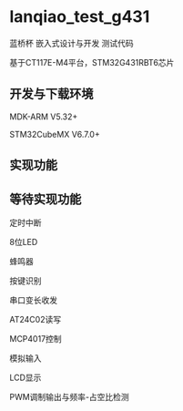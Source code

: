 # lanqiao_test_g431

蓝桥杯 嵌入式设计与开发 测试代码

基于CT117E-M4平台，STM32G431RBT6芯片

## 开发与下载环境

MDK-ARM V5.32+

STM32CubeMX V6.7.0+

## 实现功能


## 等待实现功能

定时中断

8位LED

蜂鸣器

按键识别

串口变长收发

AT24C02读写

MCP4017控制

模拟输入

LCD显示

PWM调制输出与频率-占空比检测

